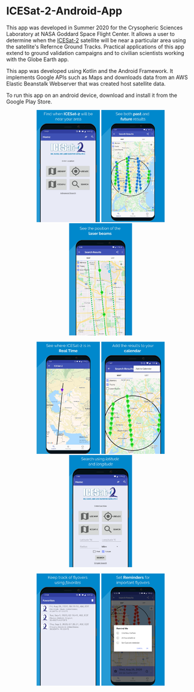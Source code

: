 # ICESat-2-Android-App

This app was developed in Summer 2020 for the Crysopheric Sciences Laboratory at NASA Goddard Space Flight Center. It allows a user to determine when the [ICESat-2](https://icesat-2.gsfc.nasa.gov/) satellite will be near a particular area using the satellite's Refernce Ground Tracks. Practical applications of this app extend to ground validation campaigns and to civilian scientists working with the Globe Earth app.

This app was developed using Kotlin and the Android Framework. It implements Google APIs such as Maps and downloads data from an AWS Elastic Beanstalk Webserver that was created host satellite data. 

To run this app on an android device, download and install it from the Google Play Store.
      
 <p align="center">
   <img height = "300" src="AppStorePhotos/image1.jpg">
   <img height = "300" src="AppStorePhotos/image2.jpg">
   <img height = "300" src="AppStorePhotos/image3.jpg">
</p>

 <p align="center">
   <img height = "300" src="AppStorePhotos/image4.jpg">
   <img height = "300" src="AppStorePhotos/image5.jpg">
   <img height = "300" src="AppStorePhotos/image6.jpg">
</p>

<p align="center">
   <img height = "300" src="AppStorePhotos/image7.jpg">
   <img height = "300" src="AppStorePhotos/image8.jpg">
</p>
   
   
  

